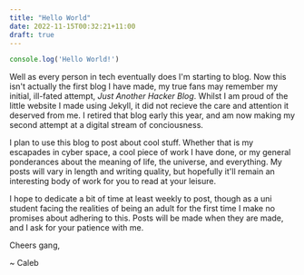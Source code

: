 ```yaml
---
title: "Hello World"
date: 2022-11-15T00:32:21+11:00
draft: true
---
```


```javascript
console.log('Hello World!')
```

Well as every person in tech eventually does I'm starting to blog. Now this isn't actually the first blog I have made, my true fans may remember my initial, ill-fated attempt, *Just Another Hacker Blog*. Whilst I am proud of the little website I made using Jekyll, it did not recieve the care and attention it deserved from me. I retired that blog early this year, and am now making my second attempt at a digital stream of conciousness.

I plan to use this blog to post about cool stuff. Whether that is my escapades in cyber space, a cool piece of work I have done, or my general ponderances about the meaning of life, the universe, and everything. My posts will vary in length and writing quality, but hopefully it'll remain an interesting body of work for you to read at your leisure.

I hope to dedicate a bit of time at least weekly to post, though as a uni student facing the realities of being an adult for the first time I make no promises about adhering to this. Posts will be made when they are made, and I ask for your patience with me.

Cheers gang,

~ Caleb
